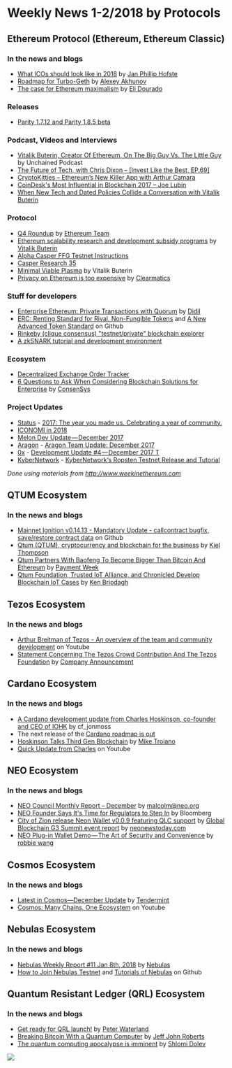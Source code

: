 # Weekly News 1-2/2018 by Protocols
## Ethereum Protocol (Ethereum, Ethereum Classic)
### In the news and blogs
* [What ICOs should look like in 2018](https://medium.com/tvtwocom/what-icos-should-look-like-in-2018-a96eda686a9b) by [Jan Phillip Hofste](https://medium.com/@jp.hofste?source=post_header_lockup)
* [Roadmap for Turbo-Geth](https://medium.com/@akhounov/roadmap-for-turbo-geth-31cbfb1e72b7) by [Alexey Akhunov](https://medium.com/@akhounov)
* [The case for Ethereum maximalism](https://blog.elidourado.com/the-case-for-ethereum-maximalism-e6ec5dc7f7b2) by [Eli Dourado](https://blog.elidourado.com/@elidourado)

### Releases
* [Parity 1.7.12 and Parity 1.8.5 beta](https://github.com/paritytech/parity/releases)

### Podcast, Videos and Interviews  
* [Vitalik Buterin, Creator Of Ethereum, On The Big Guy Vs. The Little Guy](http://unchainedpodcast.co/vitalik-buterin-creator-of-ethereum-on-the-big-guy-vs-the-little-guy) by Unchained Podcast
* [The Future of Tech, with Chris Dixon – [Invest Like the Best, EP.69]](http://investorfieldguide.com/dixon/)
* [CryptoKitties – Ethereum’s New Killer App with Arthur Camara](http://blockchain.global/cryptokitties/)
* [CoinDesk's Most Influential in Blockchain 2017 – Joe Lubin](https://www.youtube.com/watch?v=d_LYMtI7hjs)
* [When New Tech and Dated Policies Collide a Conversation with Vitalik Buterin](https://www.youtube.com/watch?v=KlIFQ7GIdBA)

### Protocol
* [Q4 Roundup](https://blog.ethereum.org/2018/01/02/q4-roundup/) by [Ethereum Team](https://blog.ethereum.org/author/ethereum-team/)
* [Ethereum scalability research and development subsidy programs](https://blog.ethereum.org/2018/01/02/ethereum-scalability-research-development-subsidy-programs/) by [Vitalik Buterin](https://blog.ethereum.org/author/vitalik-buterin/)
* [Alpha Casper FFG Testnet Instructions](http://notes.eth.sg/MYEwhswJwMzAtADgCwEYBM9kAYBGJ4wBTETKdGZdXAVmRvUQDYg=?view)
* [Casper Research 35](https://www.youtube.com/watch?v=5DkBNpLtTUE)
* [Minimal Viable Plasma](https://ethresear.ch/t/minimal-viable-plasma/426) by Vitalik Buterin
* [Privacy on Ethereum is too expensive](https://medium.com/@clearmatics/privacy-on-ethereum-is-too-expensive-fb8b9e1815b2) by [Clearmatics](https://medium.com/@clearmatics)

### Stuff for developers
* [Enterprise Ethereum: Private Transactions with Quorum](https://medium.com/@didil/enterprise-ethereum-private-transactions-with-quorum-b0574bb60700) by [Didil](https://medium.com/@didil)
* [ERC: Renting Standard for Rival, Non-Fungible Tokens](https://github.com/ethereum/EIPs/issues/809) and [A New Advanced Token Standard](https://github.com/ethereum/EIPs/issues/777) on Github
* [Rinkeby (clique consensus) "testnet/private" blockchain explorer](https://www.reddit.com/r/ethereum/comments/7nzgpa/rinkeby_clique_consensus_testnetprivate/)
* [A zkSNARK tutorial and development environment](https://github.com/howardwu/libsnark-tutorial)

### Ecosystem
* [Decentralized Exchange Order Tracker](https://etherscan.io/dextracker)
* [6 Questions to Ask When Considering Blockchain Solutions for Enterprise](https://media.consensys.net/6-questions-to-ask-when-considering-blockchain-solutions-for-enterprise-10616a0c63c4) by [ConsenSys](https://media.consensys.net/@ConsenSys)

### Project Updates
* [Status](status.im) - [2017: The year you made us. Celebrating a year of community.](https://blog.status.im/2017-the-year-you-made-us-celebrating-a-year-of-community-896e237a74f0)
* [ICONOMI in 2018](https://medium.com/iconominet/iconomi-in-2018-e9d01ee5159e)
* [Melon Dev Update — December 2017](https://medium.com/melonport-blog/melon-dev-update-december-2017-ac411b26404d)
* [Aragon](https://aragon.one/) - [Aragon Team Update: December 2017](https://blog.aragon.one/aragon-team-update-december-2017-cf076d3a46a3)
* [0x](https://0xproject.com/) - [Development Update #4 — December 2017
T](https://blog.0xproject.com/development-update-4-december-2017-f1873f5685c7)
* [KyberNetwork](https://kyber.network/) - [KyberNetwork‘s Ropsten Testnet Release and Tutorial](https://blog.kyber.network/kybernetwork-s-ropsten-testnet-release-and-tutorial-3129928660d7)

*Done using materials from http://www.weekinethereum.com*

## QTUM Ecosystem
### In the news and blogs
* [Mainnet Ignition v0.14.13 - Mandatory Update - callcontract bugfix, save/restore contract data](https://github.com/qtumproject/qtum/releases/tag/mainnet-ignition-v0.14.13) on Github
* [Qtum (QTUM), cryptocurrency and blockchain for the business](https://stocksgazette.com/2018/01/06/qtum-qtum-cryptocurrency-blockchain-business/) by [Kiel Thompson](https://stocksgazette.com/author/kiel-thompson/)
* [Qtum Partners With Baofeng To Become Bigger Than Bitcoin And Ethereum](https://paymentweek.com/2018-1-5-qtum-partners-baofeng-become-bigger-bitcoin-ethereum/) by [Payment Week](https://paymentweek.com/)
* [Qtum Foundation, Trusted IoT Alliance, and Chronicled Develop Blockchain IoT Cases](http://www.iotevolutionworld.com/iot/articles/436228-qtum-foundation-trusted-iot-alliance-chronicled-develop-blockcha.htm#.Wk8kC8QtTMs.twitter) by [Ken Briodagh](http://www.iotevolutionworld.com/columnist.aspx?id=100723&nm=Ken%20Briodagh)

## Tezos Ecosystem
### In the news and blogs
* [Arthur Breitman of Tezos - An overview of the team and community development](https://www.youtube.com/watch?v=37asZr4txFI) on Youtube
* [Statement Concerning The Tezos Crowd Contribution And The Tezos Foundation](http://fintechnews.ch/blockchain_bitcoin/statement-concerning-tezos-crowd-contribution-tezos-foundation/14375/) by [Company Announcement](http://fintechnews.ch/)

## Cardano Ecosystem
### In the news and blogs
* [A Cardano development update from Charles Hoskinson, co-founder and CEO of IOHK](https://forum.cardanohub.org/t/10-01-18-a-cardano-development-update-from-charles-hoskinson-co-founder-and-ceo-of-iohk/5730) by cf_jonmoss
* The next release of the [Cardano roadmap is out](https://cardanoroadmap.com/)
* [Hoskinson Talks Third Gen Blockchain](https://medium.com/g20-ventures/hoskinson-talks-third-gen-blockchain-1cfa54feea46) by [Mike Troiano](https://medium.com/@miketrap)
* [Quick Update from Charles](https://www.youtube.com/watch?v=AYCfikWgEzg&feature=youtu.be) on Youtube

## NEO Ecosystem
### In the news and blogs
* [NEO Council Monthly Report – December](https://neo.org/blog/details/3057) by malcolm@neo.org
* [NEO Founder Says It's Time for Regulators to Step In](https://www.bloomberg.com/news/videos/2018-01-11/neo-founder-says-it-s-time-for-regulators-to-step-in-video) by Bloomberg
* [City of Zion release Neon Wallet v0.0.9 featuring QLC support](https://neonewstoday.com/development/neon-wallet-v0-0-9-qlc-support/) by [Global Blockchain G3 Summit event report](https://neonewstoday.com/events/g3-summit-event-report/) by [neonewstoday.com](neonewstoday.com)
* [NEO Plug-in Wallet Demo — The Art of Security and Convenience](https://medium.com/neweconolab/neo-plug-in-wallet-demo-the-art-of-security-and-convenience-f1763d805d5c) by [robbie wang](https://medium.com/@WangRobbie)

## Cosmos Ecosystem
### In the news and blogs
* [Latest in Cosmos—December Update](https://blog.cosmos.network/latest-in-cosmos-december-update-3bdf99f87c0a) by [Tendermint](https://blog.cosmos.network/@tendermint)
* [Cosmos: Many Chains, One Ecosystem](https://www.youtube.com/watch?v=LApEkXJR_0M&feature=youtu.be) on Youtube

## Nebulas Ecosystem
### In the news and blogs
* [Nebulas Weekly Report #11 Jan 8th, 2018](https://medium.com/nebulasio/nebulas-weekly-report-11-jan-8th-2018-5bedebb0c775) by [Nebulas](https://medium.com/@nebulasio)
* [How to Join Nebulas Testnet](https://github.com/nebulasio/wiki/blob/master/testnet.md) and [Tutorials of Nebulas](https://github.com/nebulasio/wiki/blob/master/tutorials.md) on Github

## Quantum Resistant Ledger (QRL) Ecosystem
### In the news and blogs
* [Get ready for QRL launch!](https://medium.com/the-quantum-resistant-ledger/get-ready-for-qrl-launch-b078963d035e) by [Peter Waterland](https://medium.com/@surg0r)
* [Breaking Bitcoin With a Quantum Computer](http://fortune.com/2018/01/06/breaking-bitcoin-cybersaturday/) by [Jeff John Roberts](http://fortune.com/author/jeff-john-roberts/)
* [The quantum computing apocalypse is imminent](https://techcrunch.com/2018/01/05/the-quantum-computing-apocalypse-is-imminent/) by [Shlomi Dolev](https://techcrunch.com/contributor/shlomi-dolev/)



[![](https://steemitimages.com/DQmdkWT6cCPVYNzZASwHD3WZ5hKpHQv7927MvBt8wRYDDEC/image.png)](http://company.cyber.fund/#newsletter)
